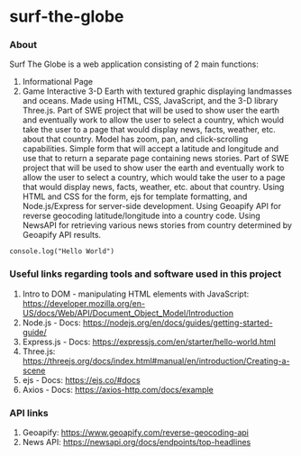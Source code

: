 # surf-the-globe

### About
Surf The Globe is a web application consisting of 2 main functions:
1. Informational Page
2. Game
Interactive 3-D Earth with textured graphic displaying landmasses and oceans. Made using HTML, CSS, JavaScript,  and the 3-D library Three.js. Part of SWE project that will be used to show user the earth and eventually work to allow the user to select a country, which would take the user to a page that would display news, facts, weather, etc. about that country. Model has zoom, pan, and click-scrolling capabilities. 
Simple form that will accept a latitude and longitude and use that to return a separate page containing news stories. Part of SWE project that will be used to show user the earth and eventually work to allow the user to select a country, which would take the user to a page that would display news, facts, weather, etc. about that country. Using HTML and CSS for the form, ejs for template formatting, and Node.js/Express for server-side development. Using Geoapify API for reverse geocoding latitude/longitude into a country code. Using NewsAPI for retrieving various news stories from country determined by Geoapify API results.

`
console.log("Hello World")
`


### Useful links regarding tools and software used in this project

1. Intro to DOM - manipulating HTML elements with JavaScript: https://developer.mozilla.org/en-US/docs/Web/API/Document_Object_Model/Introduction
2. Node.js - Docs: https://nodejs.org/en/docs/guides/getting-started-guide/
3. Express.js - Docs: https://expressjs.com/en/starter/hello-world.html
4. Three.js: https://threejs.org/docs/index.html#manual/en/introduction/Creating-a-scene
5. ejs - Docs: https://ejs.co/#docs
6. Axios - Docs: https://axios-http.com/docs/example


### API links

1. Geoapify: https://www.geoapify.com/reverse-geocoding-api
2. News API: https://newsapi.org/docs/endpoints/top-headlines
